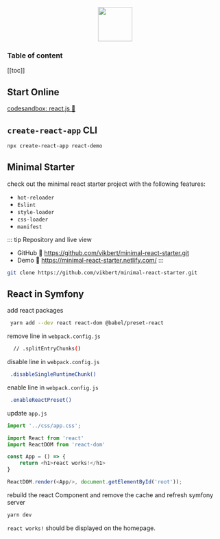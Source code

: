 <div align="center">
  <img src="https://cdn.iconscout.com/icon/free/png-256/react-2336950-1982831.png" width="80"/>
</div>


<h3> Table of content</h3>

[[toc]]

## Start Online
[codesandbox: react.js :link: ](https://codesandbox.io/s/new)

## `create-react-app` CLI

```bash
npx create-react-app react-demo
```

## Minimal Starter

check out the minimal react starter project with the following features:

- `hot-reloader`
- `Eslint`
- `style-loader` 
- `css-loader`
- `manifest`

::: tip Repository and live view

- GitHub :link: <https://github.com/vikbert/minimal-react-starter.git>
- Demo :link: <https://minimal-react-starter.netlify.com/>
  :::

```bash
git clone https://github.com/vikbert/minimal-react-starter.git
```

## React in Symfony
add react packages
```bash
 yarn add --dev react react-dom @babel/preset-react
```
remove line in `webpack.config.js`
```bash
  // .splitEntryChunks() 
```
disable line in `webpack.config.js`
```bash
 .disableSingleRuntimeChunk() 
```

enable line in `webpack.config.js`
```bash
 .enableReactPreset()
```

update `app.js`
```js
import '../css/app.css';

import React from 'react'
import ReactDOM from 'react-dom'

const App = () => {
    return <h1>react works!</h1>
}

ReactDOM.render(<App/>, document.getElementById('root'));
```

rebuild the react Component and remove the cache and refresh symfony server
```bash
yarn dev
```

`react works!` should be displayed on the homepage.





